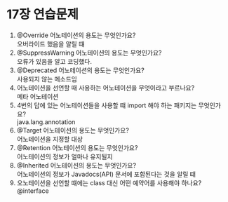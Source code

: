 # 17장 연습문제
1. @Override 어노테이션의 용도는 무엇인가요?  
오버라이드 했음을 알릴 떄
2. @SuppressWarning 어노테이션의 용도는 무엇인가요?  
오류가 있음을 알고 코딩했다.
3. @Deprecated 어노테이션의 용도는 무엇인가요?  
사용되지 않는 메소드임
4. 어노테이션을 선언할 때 사용하는 어노테이션을 무엇이라고 부르나요?  
메타 어노테이션
5. 4번의 답에 있는 어노테이션들을 사용할 떄 import 해야 하는 패키지는 무엇인가요?  
java.lang.annotation
6. @Target 어노테이션의 용도는 무엇인가요?  
어노테이션을 지정할 대상
7. @Retention 어노테이션의 용도는 무엇인가요?  
어노테이션의 정보가 얼마나 유지될지
8. @Inherited 어노테이션의 용도는 무엇인가요?  
어노테이션의 정보가 Javadocs(API) 문서에 포함된다는 것을 알릴 떄
9. 오노테이션을 선언할 떄에는 class 대신 어떤 예약어를 사용해야 하나요?  
@interface